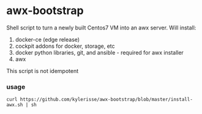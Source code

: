 # awx-bootstrap

Shell script to turn a newly built Centos7 VM into an awx server. Will install:

1. docker-ce (edge release)
2. cockpit addons for docker, storage, etc
3. docker python libraries, git, and ansible - required for awx installer
4. awx

This script is not idempotent

### usage

```curl https://github.com/kylerisse/awx-bootstrap/blob/master/install-awx.sh | sh```
